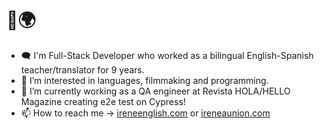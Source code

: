 # 👋🌍️ 
- 🗨️ I'm Full-Stack Developer who worked as a bilingual English-Spanish teacher/translator for 9 years.
- 👀 I’m interested in languages, filmmaking and programming.
- 🌱 I’m currently working as a QA engineer at Revista HOLA/HELLO Magazine creating e2e test on Cypress!
- 📫 How to reach me -> [ireneenglish.com](http://ireneenglish.com/) or [ireneaunion.com](http://ireneaunion.com/)

